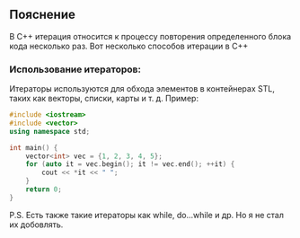 ## Пояснение
В C++ итерация относится к процессу повторения определенного блока кода несколько раз. Вот несколько способов итерации в C++

### Использование итераторов: 
Итераторы используются для обхода элементов в контейнерах STL, таких как векторы, списки, карты и т. д. Пример:

```cpp
#include <iostream>
#include <vector>
using namespace std;

int main() {
    vector<int> vec = {1, 2, 3, 4, 5};
    for (auto it = vec.begin(); it != vec.end(); ++it) {
        cout << *it << " ";
    }
    return 0;
}
```

P.S. Есть также такие итераторы как while, do...while и др. Но я не стал их добовлять. 


